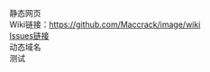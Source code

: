 静态网页<br/>
Wiki链接：https://github.com/Maccrack/image/wiki<br/>
[Issues链接](https://github.com/Maccrack/image/issues/2)<br/>
动态域名<br/>
测试